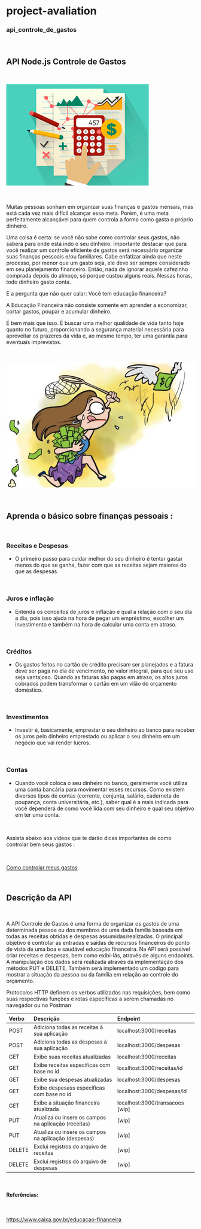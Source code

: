 # project-avaliation

### api_controle_de_gastos
<br>

## API Node.js Controle de Gastos
<br>

![Imagem representativa de controle de gastos](./imagens/img-0.jpg)

<br> 

<p>Muitas pessoas sonham em organizar suas finanças e gastos mensais, mas está cada vez mais difícil alcançar essa meta. Porém, é uma meta perfeitamente alcançável para quem controla a forma como gasta o próprio dinheiro. 
<p>Uma coisa é certa: se você não sabe como controlar seus gastos, não saberá para onde está indo o seu dinheiro. Importante destacar que para você realizar um controle eficiente de gastos será necessário organizar suas finanças pessoais e/ou familiares. Cabe enfatizar ainda que neste processo, por menor que um gasto seja, ele deve ser sempre considerado em seu planejamento financeiro. Então, nada de ignorar aquele cafezinho comprada depois do almoço, só porque custou alguns reais. Nessas horas, todo dinheiro gasto conta.  
</p>
<p>E a pergunta que não quer calar: Você tem educação financeira? </p>
<p>A Educação Financeira não consiste somente em aprender a economizar, cortar gastos, poupar e acumular dinheiro.</p>
<p>É bem mais que isso. É buscar uma melhor qualidade de vida tanto hoje quanto no futuro, proporcionando a segurança material necessária para aproveitar os prazeres da vida e, ao mesmo tempo, ter uma garantia para eventuais imprevistos.</p>

<br>

![Imagem representativa dinheiro siu voando](./imagens/img-1.jpg)

<br>

## Aprenda o básico sobre finanças pessoais :

<br>

### Receitas e Despesas


 - <p>O primeiro passo para cuidar melhor do seu dinheiro é tentar gastar menos do que se ganha, fazer com que as receitas sejam maiores do que as despesas.</p>

 <br>

 ### Juros e inflação

 - <p>Entenda os conceitos de juros e inflação e qual a relação com o seu dia a dia, pois isso ajuda na hora de pegar um empréstimo, escolher um investimento e também na hora de calcular uma conta em atraso.</p>

 <br>

 ### Créditos

 - <p>Os gastos feitos no cartão de crédito precisam ser planejados e a fatura deve ser paga no dia de vencimento, no valor integral, para que seu uso seja vantajoso. Quando as faturas são pagas em atraso, os altos juros cobrados podem transformar o cartão em um vilão do orçamento doméstico.</p>

 <br>

 ### Investimentos

- <p>Investir é, basicamente, emprestar o seu dinheiro ao banco para receber os juros pelo dinheiro emprestado ou aplicar o seu dinheiro em um negócio que vai render lucros.</p>

<br>

### Contas

- <p>​Quando você coloca o seu dinheiro no banco, geralmente você utiliza uma conta bancária para movimentar esses recursos. Como existem diversos tipos de contas (corrente, conjunta, salário, caderneta de poupança, conta universitária, etc.), saber qual é a mais indicada para você dependerá de como você lida com seu dinheiro e qual seu objetivo em ter uma conta.</p>

<br>

<p>Assista abaixo aos vídeos que te darão dicas importantes de como controlar bem seus gastos :
</p>

<br>

[Como controlar meus gastos](https://www.youtube.com/watch?list=PLjyojW8y_HLtabIzCHwE0FFbEVR8qvuPq&v=YyG-bC-8JbA)

<br>

## Descrição da API

<br>

<p>A API Controle de Gastos é uma forma de organizar os gastos de uma determinada pessoa ou dos membros de uma dada família baseada em todas as receitas obtidas e despesas assumidas/realizadas.
O principal objetivo é controlar as entradas e saídas de recursos financeiros do ponto de vista de uma boa e saudável educação financeira.
Na API será possível criar receitas e despesas, bem como exibi-lás, através de alguns endpoints. A manipulação dos dados será realizada através da implementação dos métodos PUT  e DELETE.
Também será implementado um código para mostrar a situação da pessoa ou da família em relação ao controle do orçamento.</p>
<p>Protocolos HTTP definem os verbos utilizados nas requisições, bem como suas respectivas funções e rotas específicas a serem chamadas no navegador ou no Postman</p>



Verbo   | Descrição                                                | Endpoint   
:---    |:---                                                      |:---            
POST    | Adiciona todas as receitas à sua aplicação               |localhost:3000/receitas
POST    | Adiciona todas as despesas à sua aplicação               |localhost:3000/despesas
GET     | Exibe suas receitas atualizadas                          |localhost:3000/receitas 
GET     | Exibe receitas específicas com base no id                |localhost:3000/receitas/id 
GET     | Exibe sua despesas atualizadas                           |localhost:3000/despesas
GET     | Exibe despesass específicas com base no id               |localhost:3000/despesas/id 
GET     | Exibe a situação financeira atualizada                   |localhost:3000/transacoes [wip]
PUT     | Atualiza ou insere os campos na aplicação (receitas)     | [wip]
PUT     | Atualiza ou insere os campos na aplicação (despesas)     | [wip]
DELETE  | Exclui registros do arquivo de receitas                  | [wip]
DELETE  | Exclui registros do arquivo de despesas                  | [wip]


<br>

#### Referências:

<br>

https://www.caixa.gov.br/educacao-financeira
